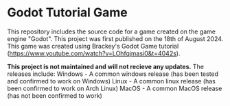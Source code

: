 # Godot Tutorial Game
This repository includes the source code for a game created on the game engine "Godot". This project was first published on the 18th of August 2024.
This game was created using Brackey's Godot Game tutorial (https://www.youtube.com/watch?v=LOhfqjmasi0&t=4042s).

**This project is not maintained and will not recieve any updates.**
The releases include:
Windows - A common windows release (has been tested and confirmed to work on Windows)
Linux - A common linux release (has been confirmed to work on Arch Linux)
MacOS - A common MacOS release (has not been confirmed to work)
